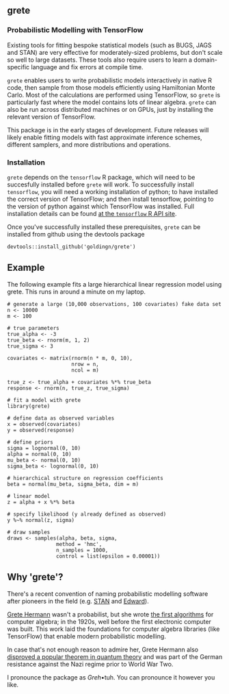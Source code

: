 grete
-----

### Probabilistic Modelling with TensorFlow

Existing tools for fitting bespoke statistical models (such as BUGS,
JAGS and STAN) are very effective for moderately-sized problems, but
don't scale so well to large datasets. These tools also require users to
learn a domain-specific language and fix errors at compile time.

`grete` enables users to write probabilistic models interactively in
native R code, then sample from those models efficiently using
Hamiltonian Monte Carlo. Most of the calculations are performed using
TensorFlow, so `grete` is particularly fast where the model contains
lots of linear algebra. `grete` can also be run across distributed
machines or on GPUs, just by installing the relevant version of
TensorFlow.

This package is in the early stages of development. Future releases will
likely enable fitting models with fast approximate inference schemes,
different samplers, and more distributions and operations.

### Installation

`grete` depends on the `tensorflow` R package, which will need to be
succesfully installed before `grete` will work. To successfully install
`tensorflow`, you will need a working installation of python; to have
installed the correct version of TensorFlow; and then install
tensorflow, pointing to the version of python against which TensorFlow
was installed. Full installation details can be found [at the
`tensorflow` R API site](https://rstudio.github.io/tensorflow/).

Once you've successfully installed these prerequisites, `grete` can be
installed from github using the devtools package

    devtools::install_github('goldingn/grete')

Example
-------

The following example fits a large hierarchical linear regression model
using grete. This runs in around a minute on my laptop.

    # generate a large (10,000 observations, 100 covariates) fake data set
    n <- 10000
    m <- 100

    # true parameters
    true_alpha <- -3
    true_beta <- rnorm(m, 1, 2)
    true_sigma <- 3

    covariates <- matrix(rnorm(n * m, 0, 10),
                         nrow = n,
                         ncol = m)

    true_z <- true_alpha + covariates %*% true_beta
    response <- rnorm(n, true_z, true_sigma)

    # fit a model with grete
    library(grete)

    # define data as observed variables
    x = observed(covariates)
    y = observed(response)

    # define priors
    sigma = lognormal(0, 10)
    alpha = normal(0, 10)
    mu_beta <- normal(0, 10)
    sigma_beta <- lognormal(0, 10)

    # hierarchical structure on regression coefficients
    beta = normal(mu_beta, sigma_beta, dim = m)

    # linear model
    z = alpha + x %*% beta

    # specify likelihood (y already defined as observed)
    y %~% normal(z, sigma)

    # draw samples
    draws <- samples(alpha, beta, sigma,
                    method = 'hmc',
                    n_samples = 1000,
                    control = list(epsilon = 0.00001))

Why 'grete'?
------------

There's a recent convention of naming probabilistic modelling software
after pioneers in the field (e.g.
[STAN](https://en.wikipedia.org/wiki/Stanislaw_Ulam) and
[Edward](https://en.wikipedia.org/wiki/George_E._P._Box)).

[Grete Hermann](https://en.wikipedia.org/wiki/Grete_Hermann) wasn't a
probabilist, but she wrote [the first
algorithms](http://dl.acm.org/citation.cfm?id=307342&coll=portal&dl=ACM)
for computer algebra; in the 1920s, well before the first electronic
computer was built. This work laid the foundations for computer algebra
libraries (like TensorFlow) that enable modern probabilistic modelling.

In case that's not enough reason to admire her, Grete Hermann also
[disproved a popular theorem in quantum
theory](https://arxiv.org/pdf/0812.3986.pdf) and was part of the German
resistance against the Nazi regime prior to World War Two.

I pronounce the package as *Greh*•tuh. You can pronounce it however you
like.
